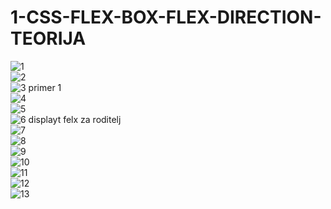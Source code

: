 # 1-CSS-FLEX-BOX-FLEX-DIRECTION-TEORIJA




![1](https://user-images.githubusercontent.com/56784702/217836321-fdb4282a-fa38-4cd4-98cc-473f8543f266.png)
<br>
![2](https://user-images.githubusercontent.com/56784702/217836346-8c4c0968-8f46-4862-b634-9118f306c67e.png)
<br>
![3 primer 1](https://user-images.githubusercontent.com/56784702/217836361-448195d9-0027-443f-8aa8-93b63bace79d.png)
<br>
![4](https://user-images.githubusercontent.com/56784702/217836370-7273d9f8-280c-4716-8d16-39858972c028.png)
<br>
![5](https://user-images.githubusercontent.com/56784702/217836379-f96ceffb-619b-4191-941e-d99394575c01.png)
<br>
![6 displayt felx za roditelj](https://user-images.githubusercontent.com/56784702/217836388-3c81d869-0f04-4389-85c9-61353f9aff9d.png)
<br>
![7](https://user-images.githubusercontent.com/56784702/217836391-97d70d2e-d970-4bd5-a4b1-77d5ce1a4bb7.png)
<br>
![8](https://user-images.githubusercontent.com/56784702/217836403-701c8e9e-1fe6-4740-883d-72e22bfede1a.png)
<br>
![9](https://user-images.githubusercontent.com/56784702/217836412-012bb69c-bc47-4bd5-8dca-ebf34ebf6b39.png)
<br>
![10](https://user-images.githubusercontent.com/56784702/217836423-d1ec7b1a-0439-4b4a-af1e-02b27db79c64.png)
<br>
![11](https://user-images.githubusercontent.com/56784702/217836431-dbeb43a0-3e07-4ff0-9890-c5ac822c00fb.png)
<br>
![12](https://user-images.githubusercontent.com/56784702/217836435-a7bbc2ba-7a5b-499e-9512-aa4dd5907402.png)
<br>
![13](https://user-images.githubusercontent.com/56784702/217837932-75e1b1ea-bd64-4f93-b1e1-d9e48dc536ea.png)

<br>

